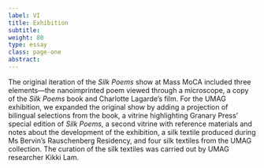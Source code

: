 ```yaml
---
label: VI
title: Exhibition
subtitle:
weight: 80
type: essay
class: page-one
abstract:
---
```


The original iteration of the *Silk Poems* show at Mass MoCA included three elements—the nanoimprinted poem viewed through a microscope, a copy of the *Silk Poems* book and Charlotte Lagarde’s film. For the UMAG exhibition, we expanded the original show by adding a projection of bilingual selections from the book, a vitrine highlighting Granary Press’ special edition of *Silk Poems*, a second vitrine with reference materials and notes about the development of the exhibition, a silk textile produced during Ms Bervin’s Rauschenberg Residency, and four silk textiles from the UMAG collection. The curation of the silk textiles was carried out by UMAG researcher Kikki Lam.
